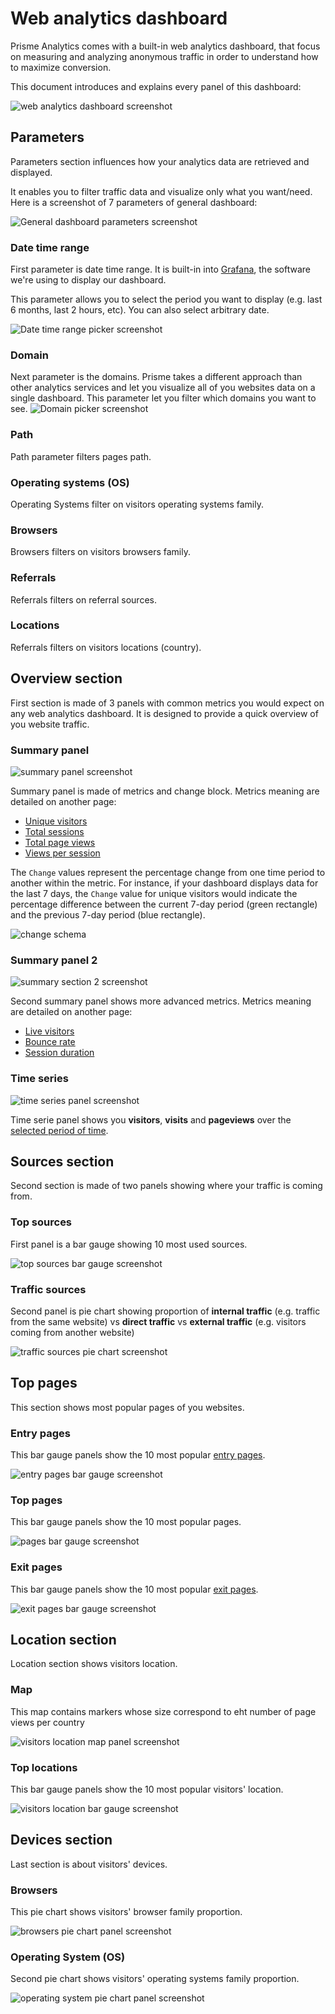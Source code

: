 # Web analytics dashboard

Prisme Analytics comes with a built-in web analytics dashboard, that focus on
measuring and analyzing anonymous traffic in order to understand how to maximize
conversion.

This document introduces and explains every panel of this dashboard:

![web analytics dashboard screenshot](./images/web_analytics_dashboard.png)

## Parameters

Parameters section influences how your analytics data are retrieved and
displayed.

It enables you to filter traffic data and visualize only what you want/need.
Here is a screenshot of 7 parameters of general dashboard:

![General dashboard parameters screenshot](./images/general-dashboard/parameters.png)

### Date time range

First parameter is date time range. It is built-in into
[Grafana](https://grafana.com/grafana), the software we're using to display our
dashboard.

This parameter allows you to select the period you want to display (e.g. last 6
months, last 2 hours, etc). You can also select arbitrary date.

![Date time range picker screenshot](./images/general-dashboard/datetime-range-picker.png)

### Domain

Next parameter is the domains. Prisme takes a different approach than other
analytics services and let you visualize all of you websites data on a single
dashboard. This parameter let you filter which domains you want to see.
![Domain picker screenshot](./images/general-dashboard/domain-picker.png)

### Path

Path parameter filters pages path.

### Operating systems (OS)

Operating Systems filter on visitors operating systems family.

### Browsers

Browsers filters on visitors browsers family.

### Referrals

Referrals filters on referral sources.

### Locations

Referrals filters on visitors locations (country).

## Overview section

First section is made of 3 panels with common metrics you would expect on any
web analytics dashboard. It is designed to provide a quick overview of you
website traffic.

### Summary panel

![summary panel screenshot](./images/general-dashboard/summary.png)

Summary panel is made of metrics and change block. Metrics meaning are detailed
on another page:

- [Unique visitors](./analytics-metrics.md#unique-visitors)
- [Total sessions](./analytics-metrics.md#total-sessions-or-visits)
- [Total page views](./analytics-metrics.md#total-page-views)
- [Views per session](./analytics-metrics.md#views-per-session)

The `Change` values represent the percentage change from one time period to
another within the metric. For instance, if your dashboard displays data for the
last 7 days, the `Change` value for unique visitors would indicate the
percentage difference between the current 7-day period (green rectangle) and the
previous 7-day period (blue rectangle).

![change schema](./images/general-dashboard/change-schema.svg)

### Summary panel 2

![summary section 2 screenshot](./images/general-dashboard/summary2.png)

Second summary panel shows more advanced metrics. Metrics meaning are detailed
on another page:

- [Live visitors](./analytics-metrics.md#live-visitors)
- [Bounce rate](./analytics-metrics.md#bounce-rate)
- [Session duration](./analytics-metrics.md#session-duration)

### Time series

![time series panel screenshot](./images/general-dashboard/timeseries.png)

Time serie panel shows you **visitors**, **visits** and **pageviews** over the
[selected period of time](#date-time-range).

## Sources section

Second section is made of two panels showing where your traffic is coming from.

### Top sources

First panel is a bar gauge showing 10 most used sources.

![top sources bar gauge screenshot](./images/general-dashboard/top-sources.png)

### Traffic sources

Second panel is pie chart showing proportion of **internal traffic** (e.g.
traffic from the same website) vs **direct traffic** vs **external traffic**
(e.g. visitors coming from another website)

![traffic sources pie chart screenshot](./images/general-dashboard/traffic-sources.png)

## Top pages

This section shows most popular pages of you websites.

### Entry pages

This bar gauge panels show the 10 most popular
[entry pages](./analytics-metrics.md#entry-pages).

![entry pages bar gauge screenshot](./images/general-dashboard/top-entry-pages.png)

### Top pages

This bar gauge panels show the 10 most popular pages.

![pages bar gauge screenshot](./images/general-dashboard/top-pages.png)

### Exit pages

This bar gauge panels show the 10 most popular
[exit pages](./analytics-metrics.md#exit-pages).

![exit pages bar gauge screenshot](./images/general-dashboard/top-exit-pages.png)

## Location section

Location section shows visitors location.

### Map

This map contains markers whose size correspond to eht number of page views per
country

![visitors location map panel screenshot](./images/general-dashboard/map.png)

### Top locations

This bar gauge panels show the 10 most popular visitors' location.

![visitors location bar gauge screenshot](./images/general-dashboard/top-locations.png)

## Devices section

Last section is about visitors' devices.

### Browsers

This pie chart shows visitors' browser family proportion.

![browsers pie chart panel screenshot](./images/general-dashboard/browsers.png)

### Operating System (OS)

Second pie chart shows visitors' operating systems family proportion.

![operating system pie chart panel screenshot](./images/general-dashboard/os.png)
